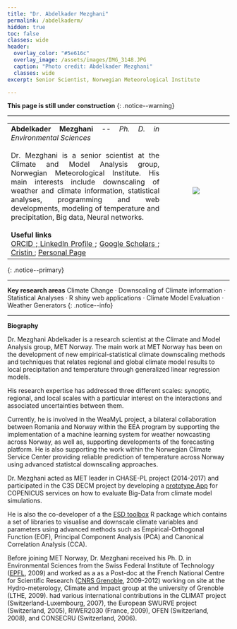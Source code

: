 ```yaml
---
title: "Dr. Abdelkader Mezghani"
permalink: /abdelkaderm/
hidden: true
toc: false
classes: wide
header:
  overlay_color: "#5e616c"
  overlay_image: /assets/images/IMG_3148.JPG
  caption: "Photo credit: Abdelkader Mezghani"
  classes: wide
excerpt: Senior Scientist, Norwegian Meteorological Institute

---
```


**This page is still under construction**
{: .notice--warning}

---
<table>
 <tr>
  <td align="justify" style ="border: none;">
 <font size = "3"> <strong> Abdelkader Mezghani</strong><em> -- Ph. D. in Environmental Sciences </em><br><br>
   Dr. Mezghani is a senior scientist at the Climate and Model Analysis group, Norwegian Meteorological Institute. His main interests include downscaling of weather and climate information, statistical analyses, programming and web developments, modeling of temperature and precipitation, Big data, Neural networks. </font><br><br>
 <strong> Useful links</strong><br>
 <a href="https://orcid.org/0000-0003-2825-5884"> ORCID </a>;<a href="https://no.linkedin.com/in/abdelkader-mezghani-8a3aa127"> LinkedIn Profile </a>; <a href="https://scholar.google.com/citations?user=oeIMYnUAAAAJ&hl=en"> Google Scholars </a>; <a href="https://app.cristin.no/persons/show.jsf?id=764228"> Cristin    </a>;  <a href="https://metno.github.io/mk-website/pages/bio/abdelkaderm.md"> Personal Page </a>
 </td>
 <td width="30%" style ="border: none;"><center> <img src="https://metno.github.io/mk-website/assets/images/bio/abdelkader_metno.jpg"/> </center></td>
 </tr>
 </table>
{: .notice--primary}

---  

**Key research areas** Climate Change &#183; Downscaling of Climate information &#183; Statistical Analyses &#183; R shiny web applications &#183; Climate Model Evaluation &#183; Weather Generators
{: .notice--info}

---

**Biography**  

Dr. Mezghani Abdelkader is a research scientist at the Climate and Model Analysis group, MET Norway. The main work at MET Norway has been on the development of new empirical-statistical climate downscaling methods and techniques that relates regional and global climate model results to local precipitation and temperature through generalized linear regression models.   

His research expertise has addressed three different scales: synoptic, regional, and local scales with a particular interest on the interactions and associated uncertainties between them.  

Currently, he is involved in the WeaMyL project, a bilateral collaboration between Romania and Norway within the EEA program by supporting the implementation of a machine learning system for weather nowcasting across Norway, as well as, supporting developments of the forecasting platform. He is also supporting the work within the Norwegian Climate Service Center providing reliable prediction of temperature across Norway using advanced statistcal downscaling approaches.

Dr. Mezghani acted as MET leader in CHASE-PL project (2014-2017) and participated in the C3S DECM project by developing a [prototype App](https://decm.copernicus-climate.eu/) for COPENICUS services on how to evaluate Big-Data from climate model simulations. 

He is also the co-developer of a the [ESD toolbox]("https://metno.github.io/esd/") R package which contains a set of libraries to visualise and downscale climate variables and parameters using advanced methods such as Empirical-Orthogonal Function (EOF), Principal Component Analysis (PCA) and Canonical Correlation Analysis (CCA). 

Before joining MET Norway, Dr. Mezghani received his Ph. D. in Environmental Sciences from the Swiss Federal Institute of Technology ([EPFL](https://epfl.ch), 2009) and worked as a as a Post-doc at the French National Centre for Scientific Research ([CNRS Grenoble](https://www.grenoble.cnrs.fr/), 2009-2012) working on site at the Hydro-meterology, Climate and Impact group at the university of Grenoble (LTHE, 2009). had various international contributions in the CLIMAT project (Switzerland-Luxembourg, 2007), the European SWURVE project (Switzerland, 2005), RIWER2030 (France, 2009), OFEN (Switzerland, 2008), and CONSECRU (Switzerland, 2006). 



